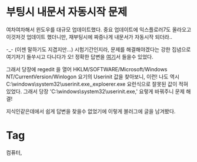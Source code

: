 부팅시 내문서 자동시작 문제
=====================

여차여차해서 윈도우를 대규모 업데이트했다. 중요 업데이트에 익스플로러7도 올라오고 이것저것 업데이트 했더니만, 재부팅시에 짜증나게 내문서가 자동시작 되더라..

-_- (이젠 말하기도 지겹지만...) 시험기간인지라, 문제를 해결해야겠다는 강한 집념으로 여기저기 들쑤시고 다니다가 오! 정확한 답변을 [여기](http://www.techspot.com/community/topics/my-documents-folder-opens-on-boot-xp-sp2.21035/)서 들을수 있었다.

그래서 당장에 regedit 을 열어 HKLM/SOFTWARE/Microsoft/Windows NT/CurrentVersion/Winlogon 요기의 Userinit 값을 찾아보니, 이런! 나도 역시 C:\windows\system32\userinit.exe,,exploerer.exe 요런식으로 잘못된 값이 적혀 있었다. 그래서 당장 'C:\windows\system32\userinit.exe,' 요렇게 바꿔주니 문제 해결!

지식인같은데에서 쉽게 답변을 찾을수 없었기에 이렇게 블러그에 글을 남겨봤다.

Tag
====
컴퓨터,